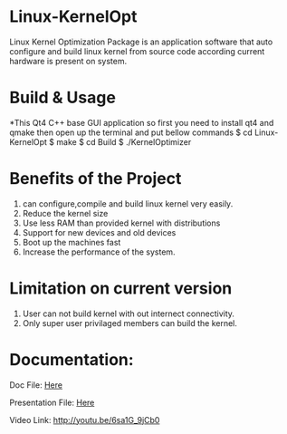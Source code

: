 Linux-KernelOpt
===============

Linux Kernel Optimization Package is an application software that auto configure and build linux kernel from source code according current hardware is present on system.

Build & Usage
=============
*This Qt4 C++ base GUI application so first you need to install qt4 and qmake then open up the terminal and put bellow commands
 $ cd Linux-KernelOpt
 $ make
 $ cd Build
 $ ./KernelOptimizer 

Benefits of the Project
=======================

1. can configure,compile and build linux kernel very easily.
2. Reduce the kernel size
3. Use less RAM than provided kernel with distributions
4. Support for new devices and old devices
5. Boot up the machines fast
6. Increase the performance of the system.

Limitation on current version
============================
1. User can not build kernel with out internect connectivity.
2. Only super user privilaged members can build the kernel.

Documentation:
==============

Doc File: <a href="/doc/Linux_Kernel_Optimization.pdf" alt="doc file">Here</a>

Presentation File: <a href="/doc/KernelOpt_Presen.otp" alt="Presentation file">Here</a>

Video Link: http://youtu.be/6sa1G_9jCb0
